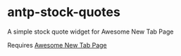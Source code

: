 antp-stock-quotes
=================

A simple stock quote widget for Awesome New Tab Page

Requires [Awesome New Tab Page](https://github.com/NewTabPage/Awesome-New-Tab-Page/)
